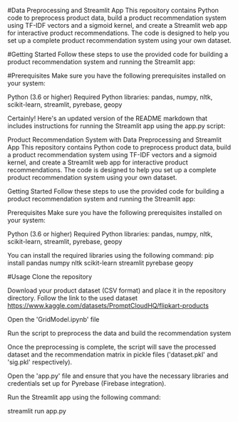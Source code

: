 #Data Preprocessing and Streamlit App
This repository contains Python code to preprocess product data, build a product recommendation system using TF-IDF vectors and a sigmoid kernel, and create a Streamlit web app for interactive product recommendations. The code is designed to help you set up a complete product recommendation system using your own dataset.

#Getting Started
Follow these steps to use the provided code for building a product recommendation system and running the Streamlit app:

#Prerequisites
Make sure you have the following prerequisites installed on your system:

Python (3.6 or higher)
Required Python libraries: pandas, numpy, nltk, scikit-learn, streamlit, pyrebase, geopy


Certainly! Here's an updated version of the README markdown that includes instructions for running the Streamlit app using the app.py script:

Product Recommendation System with Data Preprocessing and Streamlit App
This repository contains Python code to preprocess product data, build a product recommendation system using TF-IDF vectors and a sigmoid kernel, and create a Streamlit web app for interactive product recommendations. The code is designed to help you set up a complete product recommendation system using your own dataset.

Getting Started
Follow these steps to use the provided code for building a product recommendation system and running the Streamlit app:

Prerequisites
Make sure you have the following prerequisites installed on your system:

Python (3.6 or higher)
Required Python libraries: pandas, numpy, nltk, scikit-learn, streamlit, pyrebase, geopy

You can install the required libraries using the following command:
pip install pandas numpy nltk scikit-learn streamlit pyrebase geopy

#Usage
Clone the repository

Download your product dataset (CSV format) and place it in the repository directory. Follow the link to the used dataset https://www.kaggle.com/datasets/PromptCloudHQ/flipkart-products

Open the 'GridModel.ipynb' file

Run the script to preprocess the data and build the recommendation system

Once the preprocessing is complete, the script will save the processed dataset and the recommendation matrix in pickle files ('dataset.pkl' and 'sig.pkl' respectively).

Open the 'app.py' file and ensure that you have the necessary libraries and credentials set up for Pyrebase (Firebase integration).

Run the Streamlit app using the following command:

streamlit run app.py
